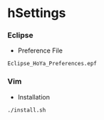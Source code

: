 # hSettings

### Eclipse
- Preference File
```
Eclipse_HoYa_Preferences.epf
```

### Vim
- Installation
```
./install.sh
```


